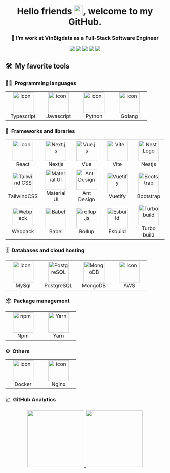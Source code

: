 <h1 align="center">
  Hello friends <img src="https://media.giphy.com/media/hvRJCLFzcasrR4ia7z/giphy.gif" width="28">, welcome to my GitHub.
</h1>
<h3 align="center">
  🔭 I’m work at VinBigdata as a Full-Stack Software Engineer
</h3>

<div align="center">
  <a href="https://github.com/lyminhnghia"><img src="https://img.shields.io/badge/-lyminhnghia-12100E?style=flat&logo=Github&logoColor=white"/></a>
  <a href="https://www.linkedin.com/in/ly-minh-nghia/"><img src="https://img.shields.io/badge/-lyminhnghia-%23E4405F?style=flat&logo=Instagram&logoColor=white"/></a>
  <a href="https://www.linkedin.com/in/ly-minh-nghia/"><img src="https://img.shields.io/badge/-lyminhnghia-0077B5?style=flat&logo=Linkedin&logoColor=white"/></a>
  <a href="mailto:lmn2461999@gmail.com"><img src="https://img.shields.io/badge/-lmn2461999@gmail.com-D14836?style=flat&logo=Gmail&logoColor=white"/></a>
  <img src="https://komarev.com/ghpvc/?username=lyminhnghia&color=blueviolet&style=flat">
</div>

## 🛠️ &nbsp;My favorite tools

### 👨‍💻 &nbsp;Programming languages

<table>
  <tr>
    <td align="center" width="96">
      <img src="https://techstack-generator.vercel.app/ts-icon.svg" alt="icon" width="65" height="65" />
      <br>Typescript
    </td>
    <td align="center" width="96">
      <img src="https://techstack-generator.vercel.app/js-icon.svg" alt="icon" width="65" height="65" />
      <br>Javascript
    </td>
    <td align="center" width="96">
      <a href="#macropower-tech">
        <img src="https://techstack-generator.vercel.app/python-icon.svg" alt="icon" width="65" height="65" />
      </a>
      <br>Python
    </td>
    <td align="center" width="96">
      <a href="#macropower-tech">
        <img src="https://go.dev/images/go-logo-white.svg" alt="icon" width="65" height="65" />
      </a>
      <br>Golang
    </td>
  </tr>
</table>

### 🧰 &nbsp;Frameworks and libraries

<table>
  <tr>
    <td align="center" width="96">
      <img src="https://techstack-generator.vercel.app/react-icon.svg" alt="icon" width="65" height="65" />
      <br>React
    </td>
    <td align="center" width="96">
      <img src="https://github.com/get-icon/geticon/raw/master/icons/nextjs-icon.svg" alt="Next.js" width="65" height="65">
      <br>Nextjs
    </td>
      <td align="center" width="96">
      <img src="https://github.com/get-icon/geticon/raw/master/icons/vue.svg" alt="Vue.js" width="65" height="65">
      <br>Vue
    </td>
    <td align="center" width="96">
      <img src="https://github.com/get-icon/geticon/raw/master/icons/vite.svg" alt="Vite" width="65" height="65">
      <br>Vite
    </td>
    <td align="center" width="96">
      <img src="https://nestjs.com/img/logo-small.svg" width="65" height="65"alt="Nest Logo" />
      <br>Nestjs
    </td>
  </tr>
  <tr>
    <td align="center" width="96">
      <img src="https://github.com/get-icon/geticon/raw/master/icons/tailwindcss-icon.svg" alt="Tailwind CSS" width="65" height="65"/>
      <br>TailwindCSS
    </td>
    <td align="center" width="96">
      <img src="https://github.com/get-icon/geticon/raw/master/icons/material-ui.svg" alt="Material UI" width="65" height="65">
      <br>Material UI
    </td>
    <td align="center" width="96">
      <img src="https://github.com/get-icon/geticon/raw/master/icons/ant-design.svg" alt="Ant Design" width="65" height="65">
      <br>Ant Design
    </td>
    <td align="center" width="96">
      <img src="https://cdn.vuetifyjs.com/docs/images/logos/vuetify-logo-light.svg" alt="Vuetify" width="65" height="65">
      <br>Vuetify
    </td>
    <td align="center" width="96">
      <img src="https://github.com/get-icon/geticon/raw/master/icons/bootstrap.svg" alt="Bootstrap" width="65" height="65">
      <br>Bootstrap
    </td>
  </tr>
   <tr>
    <td align="center" width="96">
      <img src="https://github.com/get-icon/geticon/raw/master/icons/webpack.svg" alt="Webpack" width="65" height="65">
      <br>Webpack
    </td>
    <td align="center" width="96">
      <img src="https://github.com/get-icon/geticon/raw/master/icons/babel.svg" alt="Babel" width="65" height="65">
      <br>Babel
    </td>
    <td align="center" width="96">
      <img src="https://github.com/get-icon/geticon/raw/master/icons/rollup.svg" alt="rollup.js" width="65" height="65">
      <br>Rollup
    </td>
    <td align="center" width="96">
      <img src="https://esbuild.github.io/favicon.svg" alt="Esbuild" width="65" height="65">
      <br>Esbuild
    </td>
    <td align="center" width="96">
      <img src="https://turbo.build/images/docs/repo/repo-hero-logo-dark.svg" alt="Turbo build" width="65" height="65">
      <br>Turbo build
    </td>
  </tr>
</table>

### 🗄️ &nbsp;Databases and cloud hosting

<table>
  <tr>
    <td align="center" width="96">
      <img src="https://techstack-generator.vercel.app/mysql-icon.svg" alt="icon" width="65" height="65" />
      <br>MySql
    </td>
    <td align="center" width="96">
        <img src="https://skillicons.dev/icons?i=postgres" width="65" height="65" alt="PostgreSQL" />
      <br>PostgreSQL
    </td>
    <td align="center" width="96">
      <img src="https://github.com/get-icon/geticon/raw/master/icons/mongodb-icon.svg" alt="MongoDB" width="65" height="65">
      <br>MongoDB
    </td>
    <td align="center" width="96">
      <img src="https://techstack-generator.vercel.app/aws-icon.svg" alt="icon" width="65" height="65" />
      <br>AWS
    </td>
  </tr>
</table>

### 📦 &nbsp;Package management

<table>
  <tr>
    <td align="center" width="96">
      <img src="https://github.com/get-icon/geticon/raw/master/icons/npm.svg" alt="npm" width="65" height="65">
      <br>Npm
    </td>
    <td align="center" width="96">
      <img src="https://github.com/get-icon/geticon/raw/master/icons/yarn.svg" alt="Yarn" width="65" height="65">
      <br>Yarn
    </td>
  </tr>
</table>

### ⚙️ &nbsp;Others

<table>
  <tr>
    <td align="center" width="96">
      <img src="https://techstack-generator.vercel.app/docker-icon.svg" alt="icon" width="65" height="65" />
      <br>Docker
    </td>
    <td align="center" width="96">
      <img src="https://techstack-generator.vercel.app/nginx-icon.svg" alt="icon" width="65" height="65" />
      <br>Nginx
    </td>
  </tr>
</table>

### 📈 &nbsp;GitHub Analytics

<p align="center">
  <a href="https://github.com/lyminhnghia">
    <img height="180em" src="https://github-readme-stats-eight-theta.vercel.app/api?username=lyminhnghia&show_icons=true&theme=algolia&include_all_commits=true&count_private=true"/>
    <img height="180em" src="https://github-readme-stats-eight-theta.vercel.app/api/top-langs/?username=lyminhnghia&layout=compact&langs_count=8&theme=algolia"/>
  </a>
</p>
